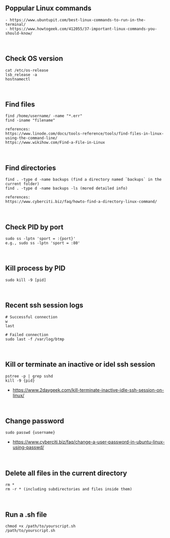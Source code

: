 ## Poppular Linux commands
```
- https://www.ubuntupit.com/best-linux-commands-to-run-in-the-terminal/
- https://www.howtogeek.com/412055/37-important-linux-commands-you-should-know/
```

<br />

## Check OS version
```
cat /etc/os-release
lsb_release -a
hostnamectl
```

<br />

## Find files
```
find /home/username/ -name "*.err"
find -iname "filename"

references: 
https://www.linode.com/docs/tools-reference/tools/find-files-in-linux-using-the-command-line/
https://www.wikihow.com/Find-a-File-in-Linux
```

<br />

## Find directories
```
find . -type d -name backups (find a directory named `backups` in the current folder)
find . -type d -name backups -ls (mored detailed info)

references: 
https://www.cyberciti.biz/faq/howto-find-a-directory-linux-command/
```

<br />

## Check PID by port
```
sudo ss -lptn 'sport = :{port}'
e.g., sudo ss -lptn 'sport = :80'
```

<br />

## Kill process by PID
```
sudo kill -9 [pid]
```

<br />

## Recent ssh session logs
```
# Successful connection
w
last

# Failed connection
sudo last -f /var/log/btmp
```

<br />

## Kill or terminate an inactive or idel ssh session
```
pstree -p | grep sshd
kill -9 {pid}
```
- https://www.2daygeek.com/kill-terminate-inactive-idle-ssh-session-on-linux/

<br />

## Change password
```
sudo passwd {username}
```
- https://www.cyberciti.biz/faq/change-a-user-password-in-ubuntu-linux-using-passwd/

<br />

## Delete all files in the current directory
```
rm *
rm -r * (including subdirectories and files inside them)
```

<br />

## Run a .sh file
```
chmod +x /path/to/yourscript.sh
/path/to/yourscript.sh
```
